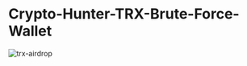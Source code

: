 # Crypto-Hunter-TRX-Brute-Force-Wallet
![trx-airdrop](https://github.com/user-attachments/assets/162f6fb3-146b-4a9f-b89d-9a3452e3d3d0)
